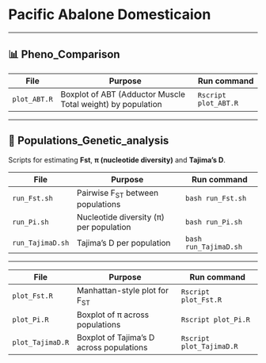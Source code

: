 # Pacific Abalone Domesticaion

---

## 📊 Pheno_Comparison
| File | Purpose | Run command |
|------|---------|-------------|
| `plot_ABT.R` | Boxplot of ABT (Adductor Muscle Total weight) by population | `Rscript plot_ABT.R` |

---

## 🧬 Populations_Genetic_analysis
Scripts for estimating **Fst**, **π (nucleotide diversity)** and **Tajima’s D**.

| File | Purpose | Run command |
|------|---------|-------------|
| `run_Fst.sh`       | Pairwise F<sub>ST</sub> between populations | `bash run_Fst.sh` |
| `run_Pi.sh`        | Nucleotide diversity (π) per population     | `bash run_Pi.sh` |
| `run_TajimaD.sh`   | Tajima’s D per population                   | `bash run_TajimaD.sh` |

---

| File | Purpose | Run command |
|------|---------|-------------|
| `plot_Fst.R`       | Manhattan-style plot for F<sub>ST</sub>     | `Rscript plot_Fst.R` |
| `plot_Pi.R`        | Boxplot of π across populations             | `Rscript plot_Pi.R` |
| `plot_TajimaD.R`   | Boxplot of Tajima’s D across populations    | `Rscript plot_TajimaD.R` |
